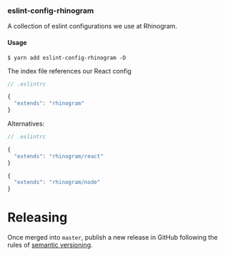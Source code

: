 ### eslint-config-rhinogram

A collection of eslint configurations we use at Rhinogram.

#### Usage
```
$ yarn add eslint-config-rhinogram -D
```

The index file references our React config
```javascript
// .eslintrc

{
  "extends": "rhinogram"
}
```

Alternatives:
```javascript
// .eslintrc

{
  "extends": "rhinogram/react"
}

{
  "extends": "rhinogram/node"
}
```

# Releasing

Once merged into `master`, publish a new release in GitHub following the rules of [semantic versioning](https://semver.org).
